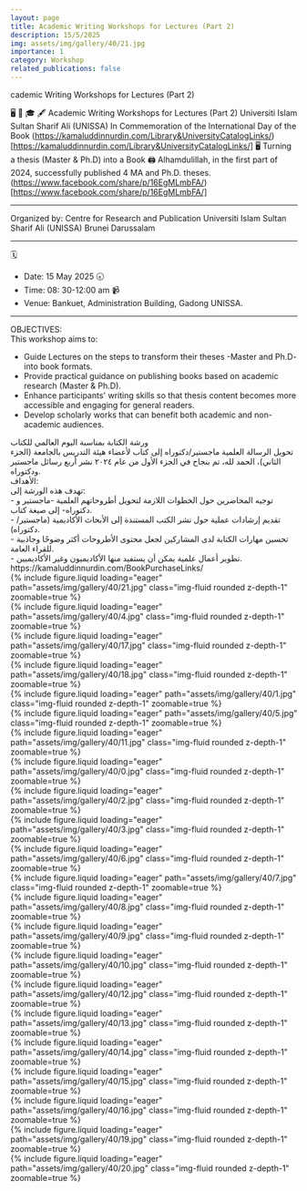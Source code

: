 ```yaml
---
layout: page
title: Academic Writing Workshops for Lectures (Part 2)
description: 15/5/2025
img: assets/img/gallery/40/21.jpg
importance: 1
category: Workshop
related_publications: false
---
```


<p class="distill-post-title">cademic Writing Workshops for Lectures (Part 2)</p>

🖥️ 📘 🎓 🖋️
Academic Writing Workshops for Lectures (Part 2)
Universiti Islam Sultan Sharif Ali (UNISSA)
In Commemoration of the International Day of the Book
(https://kamaluddinnurdin.com/Library&UniversityCatalogLinks/)[https://kamaluddinnurdin.com/Library&UniversityCatalogLinks/]
🖥️ Turning a thesis (Master & Ph.D) into a Book 🖨️ Alhamdulillah, in the first part of 2024, successfully published 4 MA and Ph.D. theses.
(https://www.facebook.com/share/p/16EgMLmbFA/)[https://www.facebook.com/share/p/16EgMLmbFA/]
_______________
Organized by:
Centre for Research and Publication
Universiti Islam Sultan Sharif Ali (UNISSA)
Brunei Darussalam
_______________
🗓️
* Date: 15 May 2025
🕣 
* Time: 08: 30-12:00 am 
📹
* Venue: Bankuet, Administration Building, Gadong UNISSA.
_______________
OBJECTIVES:  
This workshop aims to:  
- Guide Lectures on the steps to transform their theses -Master and Ph.D- into book formats.  
- Provide practical guidance on publishing books based on academic research (Master & Ph.D).
- Enhance participants' writing skills so that thesis content becomes more accessible and engaging for general readers.  
- Develop scholarly works that can benefit both academic and non-academic audiences.

<div class="rtl">
ورشة الكتابة بمناسبة اليوم العالمي للكتاب<br>
تحويل الرسالة العلمية ماجستير/دكتوراه إلى كتاب لأعضاء هيئة التدريس بالجامعة (الجزء الثاني)، الحمد لله، تم بنجاح في الجزء الأول من عام ٢٠٢٤ نشر أربع رسائل ماجستير ودكتوراه.
<br>
الأهداف:  
<br>
تهدف هذه الورشة إلى:  
<br>
- توجيه المحاضرين حول الخطوات اللازمة لتحويل أطروحاتهم العلمية -ماجستير و دكتوراه- إلى صيغة كتاب.  
<br>
- تقديم إرشادات عملية حول نشر الكتب المستندة إلى الأبحاث الأكاديمية (ماجستير/دكتوراه).  
<br>
- تحسين مهارات الكتابة لدى المشاركين لجعل محتوى الأطروحات أكثر وضوحًا وجاذبية للقراء العامة.  
<br>
- تطوير أعمال علمية يمكن أن يستفيد منها الأكاديميون وغير الأكاديميين.
<br>
<div>
https://kamaluddinnurdin.com/BookPurchaseLinks/

<div class="row mt-3">
    <div class="col-sm mt-3 mt-md-0">
        {% include figure.liquid loading="eager" path="assets/img/gallery/40/21.jpg" class="img-fluid rounded z-depth-1" zoomable=true %}
    </div>
</div>

<div class="row mt-3">
    <div class="col-sm mt-3 mt-md-0">
        {% include figure.liquid loading="eager" path="assets/img/gallery/40/4.jpg" class="img-fluid rounded z-depth-1" zoomable=true %}
    </div>
        <div class="col-sm mt-3 mt-md-0">
        {% include figure.liquid loading="eager" path="assets/img/gallery/40/17.jpg" class="img-fluid rounded z-depth-1" zoomable=true %}    
    </div>
        <div class="col-sm mt-3 mt-md-0">
        {% include figure.liquid loading="eager" path="assets/img/gallery/40/18.jpg" class="img-fluid rounded z-depth-1" zoomable=true %}   
    </div>
</div>
<div class="row mt-3">
    <div class="col-sm mt-3 mt-md-0">
        {% include figure.liquid loading="eager" path="assets/img/gallery/40/1.jpg" class="img-fluid rounded z-depth-1" zoomable=true %}
    </div>
        <div class="col-sm mt-3 mt-md-0">
        {% include figure.liquid loading="eager" path="assets/img/gallery/40/5.jpg" class="img-fluid rounded z-depth-1" zoomable=true %}    
    </div>
        <div class="col-sm mt-3 mt-md-0">
        {% include figure.liquid loading="eager" path="assets/img/gallery/40/11.jpg" class="img-fluid rounded z-depth-1" zoomable=true %}   
    </div>
</div>

<div class="row mt-3">
    <div class="col-sm mt-3 mt-md-0">
        {% include figure.liquid loading="eager" path="assets/img/gallery/40/0.jpg" class="img-fluid rounded z-depth-1" zoomable=true %}
    </div>
    <div class="col-sm mt-3 mt-md-0">
        {% include figure.liquid loading="eager" path="assets/img/gallery/40/2.jpg" class="img-fluid rounded z-depth-1" zoomable=true %}
    </div>
    <div class="col-sm mt-3 mt-md-0">
        {% include figure.liquid loading="eager" path="assets/img/gallery/40/3.jpg" class="img-fluid rounded z-depth-1" zoomable=true %}    
    </div>
</div>

<div class="row mt-3">
    <div class="col-sm mt-3 mt-md-0">
        {% include figure.liquid loading="eager" path="assets/img/gallery/40/6.jpg" class="img-fluid rounded z-depth-1" zoomable=true %}    
    </div>
    <div class="col-sm mt-3 mt-md-0">
        {% include figure.liquid loading="eager" path="assets/img/gallery/40/7.jpg" class="img-fluid rounded z-depth-1" zoomable=true %}    
    </div>
    <div class="col-sm mt-3 mt-md-0">
        {% include figure.liquid loading="eager" path="assets/img/gallery/40/8.jpg" class="img-fluid rounded z-depth-1" zoomable=true %}    
    </div>
</div>

<div class="row mt-3">
    <div class="col-sm mt-3 mt-md-0">
        {% include figure.liquid loading="eager" path="assets/img/gallery/40/9.jpg" class="img-fluid rounded z-depth-1" zoomable=true %}    
    </div>
    <div class="col-sm mt-3 mt-md-0">
        {% include figure.liquid loading="eager" path="assets/img/gallery/40/10.jpg" class="img-fluid rounded z-depth-1" zoomable=true %}   
    </div>
    <div class="col-sm mt-3 mt-md-0">
        {% include figure.liquid loading="eager" path="assets/img/gallery/40/12.jpg" class="img-fluid rounded z-depth-1" zoomable=true %}   
    </div>
</div>

<div class="row mt-3">
    <div class="col-sm mt-3 mt-md-0">
        {% include figure.liquid loading="eager" path="assets/img/gallery/40/13.jpg" class="img-fluid rounded z-depth-1" zoomable=true %}   
    </div>
    <div class="col-sm mt-3 mt-md-0">
        {% include figure.liquid loading="eager" path="assets/img/gallery/40/14.jpg" class="img-fluid rounded z-depth-1" zoomable=true %}   
    </div>
    <div class="col-sm mt-3 mt-md-0">
        {% include figure.liquid loading="eager" path="assets/img/gallery/40/15.jpg" class="img-fluid rounded z-depth-1" zoomable=true %}   
    </div>
</div>

<div class="row mt-3">
    <div class="col-sm mt-3 mt-md-0">
        {% include figure.liquid loading="eager" path="assets/img/gallery/40/16.jpg" class="img-fluid rounded z-depth-1" zoomable=true %}   
    </div>
    <div class="col-sm mt-3 mt-md-0">
        {% include figure.liquid loading="eager" path="assets/img/gallery/40/19.jpg" class="img-fluid rounded z-depth-1" zoomable=true %}   
    </div>
    <div class="col-sm mt-3 mt-md-0">
        {% include figure.liquid loading="eager" path="assets/img/gallery/40/20.jpg" class="img-fluid rounded z-depth-1" zoomable=true %}   
    </div>
</div>
     

    

    
    
    

    
